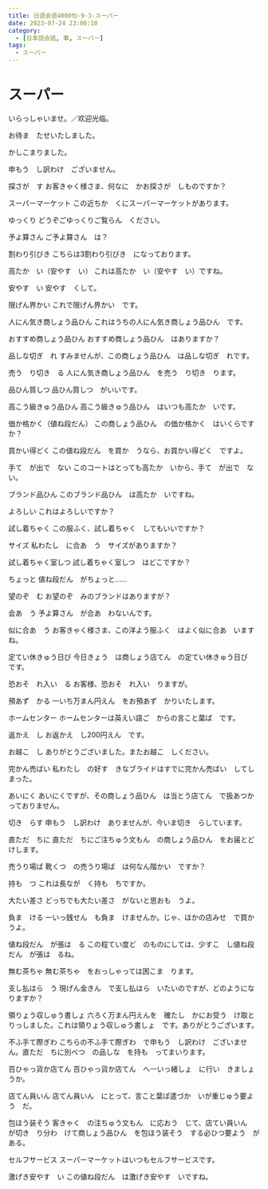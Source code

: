 ```yaml
---
title: 日语会语4000句-9-3-スーパー
date: 2023-07-24 23:00:10
category:
  - [日本語会話, 事, スーパー]
tags:
  - スーパー
---
```


# スーパー

いらっしゃいませ。／欢迎光临。

お待ま　たせいたしました。

かしこまりました。

申もう　し訳わけ　ございません。

探さが　す
お客きゃく様さま、何なに　かお探さが　しものですか？

スーパーマーケット
この近ちか　くにスーパーマーケットがあります。

ゆっくり
どうぞごゆっくりご覧らん　ください。

予よ算さん
ご予よ算さん　は？

割わり引びき
こちらは3割わり引びき　になっております。

高たか　い（安やす　い）
これは高たか　い（安やす　い）ですね。

安やす　い
安やす　くして。

限げん界かい
これで限げん界かい　です。

人にん気き商しょう品ひん
これはうちの人にん気き商しょう品ひん　です。

おすすめ商しょう品ひん
おすすめ商しょう品ひん　はありますか？

品しな切ぎ　れ
すみませんが、この商しょう品ひん　は品しな切ぎ　れです。

売う　り切き　る
人にん気き商しょう品ひん　を売う　り切き　ります。

品ひん質しつ
品ひん質しつ　がいいです。

高こう級きゅう品ひん
高こう級きゅう品ひん　はいつも高たか　いです。

価か格かく（値ね段だん）
この商しょう品ひん　の価か格かく　はいくらですか？

買かい得どく
この値ね段だん　を買か　うなら、お買かい得どく　ですよ。

手て　が出で　ない
このコートはとっても高たか　いから、手て　が出で　ない。

ブランド品ひん
このブランド品ひん　は高たか　いですね。

よろしい
これはよろしいですか？

試し着ちゃく
この服ふく、試し着ちゃく　してもいいですか？

サイズ
私わたし　に合あ　う　サイズがありますか？

試し着ちゃく室しつ
試し着ちゃく室しつ　はどこですか？

ちょっと
値ね段だん　がちょっと……

望のぞ　む
お望のぞ　みのブランドはありますが？

会あ　う
予よ算さん　が合あ　わないんです。

似に合あ　う
お客きゃく様さま、この洋よう服ふく　はよく似に合あ　いますね。

定てい休きゅう日び
今日きょう　は商しょう店てん　の定てい休きゅう日び　です。

恐おそ　れ入い　る
お客様、恐おそ　れ入い　りますが。

預あず　かる
一いち万まん円えん　をお預あず　かりいたします。

ホームセンター
ホームセンターは英えい語ご　からの言こと葉ば　です。

返かえ　し
お返かえ　し200円えん　です。

お越こ　し
ありがとうございました。またお越こ　しください。

完かん売ばい
私わたし　の好す　きなブライドはすでに完かん売ばい　してしまった。

あいにく
あいにくですが、その商しょう品ひん　は当とう店てん　で扱あつか　っておりません。

切き　らす
申もう　し訳わけ　ありませんが、今いま切き　らしています。

直ただ　ちに
直ただ　ちにご注ちゅう文もん　の商しょう品ひん　をお届とど　けします。

売うり場ば
靴くつ　の売うり場ば　は何なん階かい　ですか？

持も　つ
これは長なが　く持も　ちですか。

大たい差さ
どっちでも大たい差さ　がないと思おも　うよ。

負ま　ける
一いっ銭せん　も負ま　けませんか。じゃ、ほかの店みせ　で買か　うよ。

値ね段だん　が張は　る
この程てい度ど　のものにしては、少すこ　し値ね段だん　が張は　るね。

無む茶ちゃ
無む茶ちゃ　をおっしゃっては困こま　ります。

支し払はら　う
現げん金きん　で支し払はら　いたいのですが、どのようになりますか？

領りょう収しゅう書しょ
六ろく万まん円えんを　確たし　かにお受う　け取と　りっしました。これは領りょう収しゅう書しょ　です。ありがとうございます。

不ふ手て際ぎわ
こちらの不ふ手て際ぎわ　で申もう　し訳わけ　ございません。直ただ　ちに別べつ　の品しな　を持も　ってまいります。

百ひゃっ貨か店てん
百ひゃっ貨か店てん　へ一いっ緒しょ　に行い　きましょうか。

店てん員いん
店てん員いん　にとって、言こと葉ば遣づか　いが重じゅう要よう　だ。

包ほう装そう
客きゃく　の注ちゅう文もん　に応おう　じて、店てい員いん　が切き　り分わ　けて商しょう品ひん　を包ほう装そう　する必ひつ要よう　がある。

セルフサービス
スーパーマーケットはいつもセルフサービスです。

激げき安やす　い
この値ね段だん　は激げき安やす　いですね。
